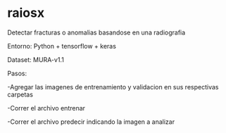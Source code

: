 # raiosx
Detectar fracturas o anomalias basandose en una radiografia

Entorno: Python + tensorflow + keras

Dataset: MURA-v1.1

Pasos:

-Agregar las imagenes de entrenamiento y validacion en sus respectivas carpetas

-Correr el archivo entrenar

-Correr el archivo predecir indicando la imagen a analizar
